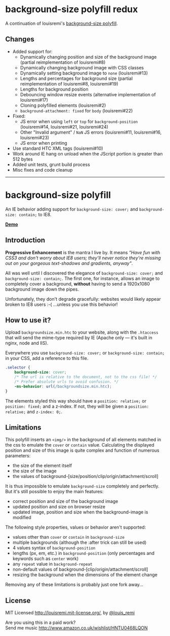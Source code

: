 background-size polyfill redux
==============================

A continuation of louisremi's [background-size polyfill](https://github.com/louisremi/background-size-polyfill).

Changes
-------

- Added support for:  
  - Dynamically changing position and size of the background image (partial reimplementation of louisremi#8)  
  - Dynamically changing background image with CSS classes  
  - Dynamically setting background image to `none` (louisremi#13)  
  - Lengths and percentages for background size (partial reimplementation of louisremi#8, louisremi#19)  
  - Lengths for background position  
  - Debouncing window resize events (alternative implementation of louisremi#17)  
  - Cloning polyfilled elements (louisremi#2)  
  - `background-attachment: fixed` for `body` (louisremi#22)  
- Fixed:  
  - JS error when using `left` or `top` for `background-position` (louisremi#14, louisremi#21, louisremi#24)  
  - Other "Invalid argument" / `NaN` JS errors (louisremi#11, louisremi#16, louisremi#23)  
  - JS error when printing  
- Use standard HTC XML tags (louisremi#10)  
- Work around IE hang on unload when the JScript portion is greater than 512 bytes  
- Added unit tests, grunt build process  
- Misc fixes and code cleanup

------------------------------------------------------------------------

background-size polyfill
========================

An IE behavior adding support for `background-size: cover;` and `background-size: contain;` to IE8.

**[Demo](http://louisremi.github.com/background-size-polyfill/)**

Introduction
------------

**Progressive Enhancement** is the mantra I live by. It means *"Have fun with CSS3 and don't worry about IE8 users; they'll never notice they're missing out on your gorgeous text-shadows and gradients, anyway"*.

All was well until I discovered the elegance of `background-size: cover;` and `background-size: contain;`.
The first one, for instance, allows an image to completely cover a background, 
**without** having to send a 1920x1080 background image down the pipes.

Unfortunately, they don't degrade gracefully: websites would likely appear broken to IE8 users :-( 
...unless you use this behavior!

How to use it?
--------------

Upload `backgroundsize.min.htc` to your website, along with the `.htaccess` that will send the mime-type required by IE (Apache only — it's built in nginx, node and IIS).

Everywhere you use `background-size: cover;` or `background-size: contain;` in your CSS, add a reference to this file.

```css
.selector { 
	background-size: cover;
	/* The url is relative to the document, not to the css file! */
	/* Prefer absolute urls to avoid confusion. */
	-ms-behavior: url(/backgroundsize.min.htc);
}
```
The elements styled this way should have a `position: relative;` or `position: fixed;` and a z-index. 
If not, they will be given a `position: relative;` and `z-index: 0;`.

Limitations
-----------

This polyfill inserts an `<img/>` in the background of all elements matched in the css to emulate the `cover` or `contain` value.
Calculating the displayed position and size of this image is quite complex and function of numerous parameters:  
- the size of the element itself  
- the size of the image  
- the values of background-[size/position/clip/origin/attachment/scroll]

It is thus impossible to emulate `background-size` completely and perfectly. But it's still possible to enjoy the main features:  
- correct position and size of the background image  
- updated position and size on browser resize  
- updated image, position and size when the background-image is modified

The following style properties, values or behavior aren't supported:  
- values other than `cover` or `contain` in `background-size`  
- multiple backgrounds (although the :after trick can still be used)  
- 4 values syntax of `background-position`  
- lengths (px, em, etc.) in `background-position` (only percentages and keywords such as `center` work)  
- any `repeat` value in `background-repeat`  
- non-default values of background-[clip/origin/attachment/scroll]  
- resizing the background when the dimensions of the element change

Removing any of these limitations is probably just one fork away...

License
-----------------

MIT Licensed http://louisremi.mit-license.org/, by [@louis_remi](http://twitter.com/louis_remi)

Are you using this in a paid work?  
Send me music http://www.amazon.co.uk/wishlist/HNTU0468LQON
